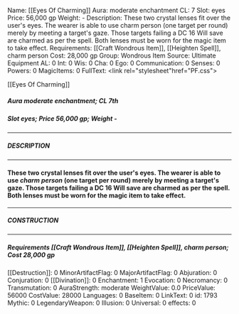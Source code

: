 Name: [[Eyes Of Charming]]
Aura: moderate enchantment
CL: 7
Slot: eyes
Price: 56,000 gp
Weight: -
Description: These two crystal lenses fit over the user's eyes. The wearer is able to use charm person (one target per round) merely by meeting a target's gaze. Those targets failing a DC 16 Will save are charmed as per the spell. Both lenses must be worn for the magic item to take effect.
Requirements: [[Craft Wondrous Item]], [[Heighten Spell]], charm person
Cost: 28,000 gp
Group: Wondrous Item
Source: Ultimate Equipment
AL: 0
Int: 0
Wis: 0
Cha: 0
Ego: 0
Communication: 0
Senses: 0
Powers: 0
MagicItems: 0
FullText: <link rel="stylesheet"href="PF.css"><div class="heading"><p class="alignleft">[[Eyes Of Charming]]</p><div style="clear: both;"></div></div><div><h5><b>Aura </b>moderate enchantment; <b>CL </b>7th</h5><h5><b>Slot </b>eyes; <b>Price </b>56,000 gp; <b>Weight </b>-</h5></div><hr/><div><h5><b>DESCRIPTION</b></h5></div><hr/><div><h4><p>These two crystal lenses fit over the user's eyes. The wearer is able to use <i>charm person</i> (one target per round) merely by meeting a target's gaze. Those targets failing a DC 16 Will save are charmed as per the spell. Both lenses must be worn for the magic item to take effect.</p></h4></div><hr/><div><h5><b>CONSTRUCTION</b></h5></div><hr/><div><h5><b>Requirements </b>[[Craft Wondrous Item]], [[Heighten Spell]], <i>charm person</i>; <b>Cost </b>28,000 gp</h5></div>
[[Destruction]]: 0
MinorArtifactFlag: 0
MajorArtifactFlag: 0
Abjuration: 0
Conjuration: 0
[[Divination]]: 0
Enchantment: 1
Evocation: 0
Necromancy: 0
Transmutation: 0
AuraStrength: moderate
WeightValue: 0.0
PriceValue: 56000
CostValue: 28000
Languages: 0
BaseItem: 0
LinkText: 0
id: 1793
Mythic: 0
LegendaryWeapon: 0
Illusion: 0
Universal: 0
effects: 0
